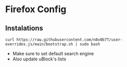 # Firefox Config

## Instalations
```
curl https://raw.githubusercontent.com/n8x0b7T/user-overrides.js/main/bootstrap.sh | sudo bash
```
- Make sure to set default search engine
- Also update uBlock's lists